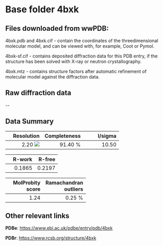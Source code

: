 # Base folder 4bxk

## Files downloaded from wwPDB:

4bxk.pdb and 4bxk.cif - contain the coordinates of the threedimensional molecular model, and can be viewed with, for example, Coot or Pymol.

4bxk-sf.cif - contains deposited diffraction data for this PDB entry, if the structure has been solved with X-ray or neutron crystallography.

4bxk.mtz - contains structure factors after automatic refinement of molecular model against the diffraction data.

## Raw diffraction data

--<br> 

## Data Summary
|   | Resolution | Completeness| I/sigma |
|---|-------------:|----------------:|--------------:|
|   |2.20 <img src="https://latex.codecogs.com/svg.latex?{\mbox{\normalfont\AA}}"/>|91.40 %|<img width=50/>10.50|

|   | **R-work**| **R-free**   
|---|-------------:|----------------:|           
||0.1865|0.2197|

|   |**MolProbity<br>score**| **Ramachandran<br>outliers** 
|---|-------------:|----------------:|
||1.24|0.25 %|

## Other relevant links 
**PDBe**:  https://www.ebi.ac.uk/pdbe/entry/pdb/4bxk
 
**PDBr**: https://www.rcsb.org/structure/4bxk 

